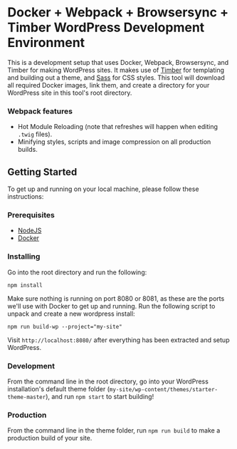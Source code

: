# Docker + Webpack + Browsersync + Timber WordPress Development Environment 

This is a development setup that uses Docker, Webpack, Browsersync, and Timber for making WordPress sites. 
It makes use of [Timber](https://www.upstatement.com/timber/) for templating and building out a theme, and [Sass](http://sass-lang.com/) for CSS styles.
This tool will download all required Docker images, link them, and create a directory for your WordPress site in this tool's root directory. 

### Webpack features
* Hot Module Reloading (note that refreshes will happen when editing `.twig` files).
* Minifying styles, scripts and image compression on all production builds.


## Getting Started

To get up and running on your local machine, please follow these instructions:

### Prerequisites

* [NodeJS](https://nodejs.org/)
* [Docker](https://www.docker.com/community-edition)

### Installing

Go into the root directory and run the following:

```
npm install
```

Make sure nothing is running on port 8080 or 8081, as these are the ports we'll use with Docker to get up and running.
Run the following script to unpack and create a new wordpress install:

```
npm run build-wp --project="my-site"
```

Visit `http://localhost:8080/` after everything has been extracted and setup WordPress.

### Development

From the command line in the root directory, go into your WordPress installation's default theme 
folder (`my-site/wp-content/themes/starter-theme-master`), and run `npm start` to start building!

### Production

From the command line in the theme folder, run `npm run build` to make a production build of your site. 

